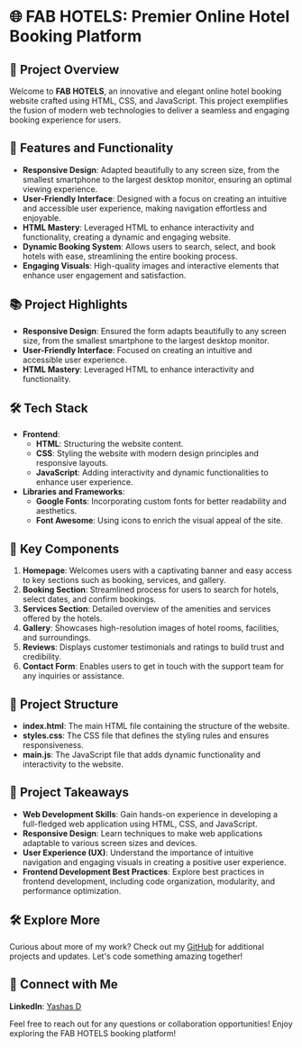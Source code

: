 # 🌐 **FAB HOTELS: Premier Online Hotel Booking Platform**

## 🎯 **Project Overview**
Welcome to **FAB HOTELS**, an innovative and elegant online hotel booking website crafted using HTML, CSS, and JavaScript. This project exemplifies the fusion of modern web technologies to deliver a seamless and engaging booking experience for users.

## 📄 **Features and Functionality**
- **Responsive Design**: Adapted beautifully to any screen size, from the smallest smartphone to the largest desktop monitor, ensuring an optimal viewing experience.
- **User-Friendly Interface**: Designed with a focus on creating an intuitive and accessible user experience, making navigation effortless and enjoyable.
- **HTML Mastery**: Leveraged HTML to enhance interactivity and functionality, creating a dynamic and engaging website.
- **Dynamic Booking System**: Allows users to search, select, and book hotels with ease, streamlining the entire booking process.
- **Engaging Visuals**: High-quality images and interactive elements that enhance user engagement and satisfaction.

## 📚 **Project Highlights**
- **Responsive Design**: Ensured the form adapts beautifully to any screen size, from the smallest smartphone to the largest desktop monitor.
- **User-Friendly Interface**: Focused on creating an intuitive and accessible user experience.
- **HTML Mastery**: Leveraged HTML to enhance interactivity and functionality.

## 🛠️ **Tech Stack**
- **Frontend**:
  - **HTML**: Structuring the website content.
  - **CSS**: Styling the website with modern design principles and responsive layouts.
  - **JavaScript**: Adding interactivity and dynamic functionalities to enhance user experience.
- **Libraries and Frameworks**:
  - **Google Fonts**: Incorporating custom fonts for better readability and aesthetics.
  - **Font Awesome**: Using icons to enrich the visual appeal of the site.

## 🚀 **Key Components**
1. **Homepage**: Welcomes users with a captivating banner and easy access to key sections such as booking, services, and gallery.
2. **Booking Section**: Streamlined process for users to search for hotels, select dates, and confirm bookings.
3. **Services Section**: Detailed overview of the amenities and services offered by the hotels.
4. **Gallery**: Showcases high-resolution images of hotel rooms, facilities, and surroundings.
5. **Reviews**: Displays customer testimonials and ratings to build trust and credibility.
6. **Contact Form**: Enables users to get in touch with the support team for any inquiries or assistance.

## 📂 **Project Structure**
- **index.html**: The main HTML file containing the structure of the website.
- **styles.css**: The CSS file that defines the styling rules and ensures responsiveness.
- **main.js**: The JavaScript file that adds dynamic functionality and interactivity to the website.

## 📝 **Project Takeaways**
- **Web Development Skills**: Gain hands-on experience in developing a full-fledged web application using HTML, CSS, and JavaScript.
- **Responsive Design**: Learn techniques to make web applications adaptable to various screen sizes and devices.
- **User Experience (UX)**: Understand the importance of intuitive navigation and engaging visuals in creating a positive user experience.
- **Frontend Development Best Practices**: Explore best practices in frontend development, including code organization, modularity, and performance optimization.

## 🛠️ **Explore More**
Curious about more of my work? Check out my [GitHub](https://github.com/Yashas14) for additional projects and updates. Let's code something amazing together!

## 📢 **Connect with Me**
 **LinkedIn**: [Yashas D](https://www.linkedin.com/in/yashasd2004/)
 
Feel free to reach out for any questions or collaboration opportunities! Enjoy exploring the FAB HOTELS booking platform!
